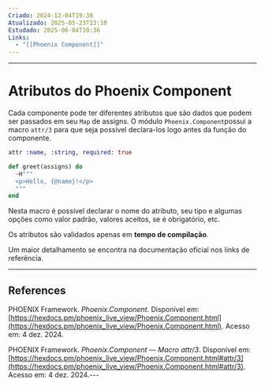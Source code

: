 ```yaml
---
Criado: 2024-12-04T19:38
Atualizado: 2025-05-23T13:10
Estudado: 2025-06-04T10:36
Links:
  - "[[Phoenix Component]]"
---
```

---
# Atributos do Phoenix Component

Cada componente pode ter diferentes atributos que são dados que podem ser passados em seu `Map` de assigns. O módulo `Phoenix.Component`possui a macro `attr/3` para que seja possível declara-los logo antes da função do componente.

```elixir
attr :name, :string, required: true

def greet(assigns) do
  ~H"""
  <p>Hello, {@name}!</p>
  """
end
```

Nesta macro é possível declarar o nome do atributo, seu tipo e algumas opções como valor padrão, valores aceitos, se é obrigatório, etc.

Os atributos são validados apenas em **tempo de compilação**.

Um maior detalhamento se encontra na documentação oficial nos links de referência.

---

## References

PHOENIX Framework. _Phoenix.Component_. Disponível em: [https://hexdocs.pm/phoenix_live_view/Phoenix.Component.html](https://hexdocs.pm/phoenix_live_view/Phoenix.Component.html). Acesso em: 4 dez. 2024.

PHOENIX Framework. _Phoenix.Component — Macro attr/3_. Disponível em: [https://hexdocs.pm/phoenix_live_view/Phoenix.Component.html#attr/3](https://hexdocs.pm/phoenix_live_view/Phoenix.Component.html#attr/3). Acesso em: 4 dez. 2024.---
